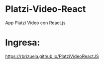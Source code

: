 # Platzi-Video-React
App Platzi Video con React.js

# Ingresa:
https://rbrizuela.github.io/PlatziVideoReactJS

